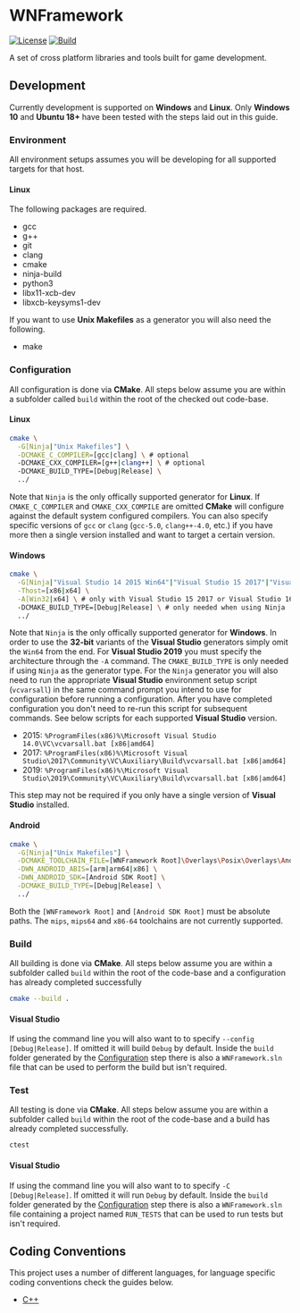 # WNFramework

[![License]](LICENSE)
[![Build][Build Badge]][Build Workflow]

A set of cross platform libraries and tools built for game development.

## Development

Currently development is supported on **Windows** and **Linux**. Only
**Windows 10** and **Ubuntu 18+** have been tested with the steps laid out in
this guide.

### Environment

All environment setups assumes you will be developing for all supported targets
for that host.

#### Linux

The following packages are required.

* gcc
* g++
* git
* clang
* cmake
* ninja-build
* python3
* libx11-xcb-dev
* libxcb-keysyms1-dev

If you want to use **Unix Makefiles** as a generator you will also need the
following.

* make

### Configuration

All configuration is done via **CMake**. All steps below assume you are within a
subfolder called `build` within the root of the checked out code-base.

#### Linux

```sh
cmake \
  -G[Ninja|"Unix Makefiles"] \
  -DCMAKE_C_COMPILER=[gcc|clang] \ # optional
  -DCMAKE_CXX_COMPILER=[g++|clang++] \ # optional
  -DCMAKE_BUILD_TYPE=[Debug|Release] \
  ../
```

Note that `Ninja` is the only offically supported generator for **Linux**. If
`CMAKE_C_COMPILER` and `CMAKE_CXX_COMPILE` are omitted **CMake** will configure
against the default system configured compilers. You can also specify specific
versions of `gcc` or `clang` (`gcc-5.0`, `clang++-4.0`, etc.) if you have more
then a single version installed and want to target a certain version.

#### Windows

```sh
cmake \
  -G[Ninja|"Visual Studio 14 2015 Win64"|"Visual Studio 15 2017"|"Visual Studio 16 2019"] \
  -Thost=[x86|x64] \
  -A[Win32|x64] \ # only with Visual Studio 15 2017 or Visual Studio 16 2019 generators
  -DCMAKE_BUILD_TYPE=[Debug|Release] \ # only needed when using Ninja
  ../
```

Note that `Ninja` is the only offically supported generator for **Windows**. In
order to use the **32-bit** variants of the **Visual Studio** generators simply
omit the `Win64` from the end. For **Visual Studio 2019** you must specify the
architecture through the `-A` command. The `CMAKE_BUILD_TYPE` is only needed if
using `Ninja` as the generator type. For the `Ninja` generator you will also
need to run the appropriate **Visual Studio** environment setup script
(`vcvarsall`) in the same command prompt you intend to use for configuration
before running a configuration. After you have completed configuration you don't
need to re-run this script for subsequent commands. See below scripts for each
supported **Visual Studio** version.

* 2015: `%ProgramFiles(x86)%\Microsoft Visual Studio 14.0\VC\vcvarsall.bat [x86|amd64]`
* 2017: `%ProgramFiles(x86)%\Microsoft Visual Studio\2017\Community\VC\Auxiliary\Build\vcvarsall.bat [x86|amd64]`
* 2019: `%ProgramFiles(x86)%\Microsoft Visual Studio\2019\Community\VC\Auxiliary\Build\vcvarsall.bat [x86|amd64]`

This step may not be required if you only have a single version of
**Visual Studio** installed.

#### Android

```sh
cmake \
  -G[Ninja|"Unix Makefiles"] \
  -DCMAKE_TOOLCHAIN_FILE=[WNFramework Root]\Overlays\Posix\Overlays\Android\android.toolchain.cmake \
  -DWN_ANDROID_ABIS=[arm|arm64|x86] \
  -DWN_ANDROID_SDK=[Android SDK Root] \
  -DCMAKE_BUILD_TYPE=[Debug|Release] \
  ../
```

Both the `[WNFramework Root]` and `[Android SDK Root]` must be absolute paths.
The `mips`, `mips64` and `x86-64` toolchains are not currently supported.

### Build

All building is done via **CMake**. All steps below assume you are within a
subfolder called `build` within the root of the code-base and a configuration
has already completed successfully

```sh
cmake --build .
```

#### Visual Studio

If using the command line you will also want to to specify
`--config [Debug|Release]`. If omitted it will build `Debug` by default. Inside
the `build` folder generated by the [Configuration](#windows) step there is also
a `WNFramework.sln` file that can be used to perform the build but isn't
required.

### Test

All testing is done via **CMake**. All steps below assume you are within a
subfolder called `build` within the root of the code-base and a build has
already completed successfully.

```sh
ctest
```

#### Visual Studio

If using the command line you will also want to to specify `-C [Debug|Release]`.
If omitted it will run `Debug` by default. Inside the `build` folder generated
by the [Configuration](#windows) step there is also a `WNFramework.sln` file
containing a project named `RUN_TESTS` that can be used to run tests but isn't
required.

## Coding Conventions

This project uses a number of different languages, for language specific coding
conventions check the guides below.

* [C++](documents/coding-conventions/cpp.md)

<!-- external links -->
[License]: https://img.shields.io/github/license/WNProject/WNFramework?label=License
[Build Badge]: https://github.com/WNProject/WNFramework/workflows/Build/badge.svg?branch=master
[Build Workflow]: https://github.com/WNProject/WNFramework/actions?query=workflow%3ABuild+branch%3Amaster
